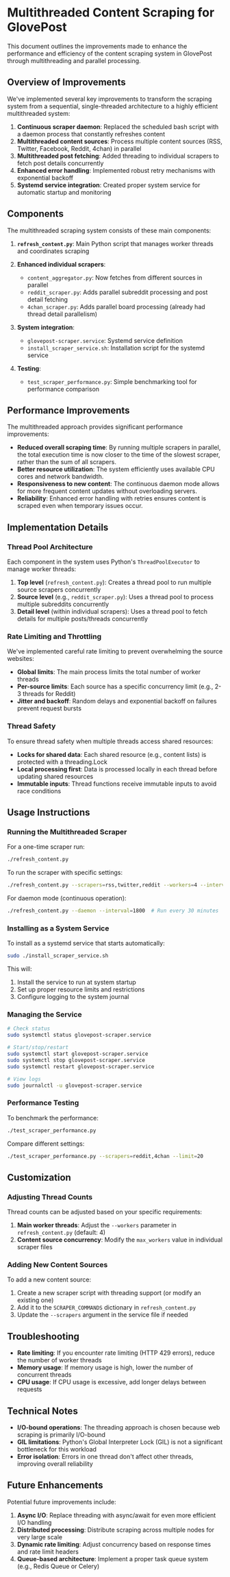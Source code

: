 # Multithreaded Content Scraping for GlovePost

This document outlines the improvements made to enhance the performance and efficiency of the content scraping system in GlovePost through multithreading and parallel processing.

## Overview of Improvements

We've implemented several key improvements to transform the scraping system from a sequential, single-threaded architecture to a highly efficient multithreaded system:

1. **Continuous scraper daemon**: Replaced the scheduled bash script with a daemon process that constantly refreshes content
2. **Multithreaded content sources**: Process multiple content sources (RSS, Twitter, Facebook, Reddit, 4chan) in parallel
3. **Multithreaded post fetching**: Added threading to individual scrapers to fetch post details concurrently
4. **Enhanced error handling**: Implemented robust retry mechanisms with exponential backoff
5. **Systemd service integration**: Created proper system service for automatic startup and monitoring

## Components

The multithreaded scraping system consists of these main components:

1. **`refresh_content.py`**: Main Python script that manages worker threads and coordinates scraping
2. **Enhanced individual scrapers**:
   - `content_aggregator.py`: Now fetches from different sources in parallel
   - `reddit_scraper.py`: Adds parallel subreddit processing and post detail fetching
   - `4chan_scraper.py`: Adds parallel board processing (already had thread detail parallelism)

3. **System integration**:
   - `glovepost-scraper.service`: Systemd service definition
   - `install_scraper_service.sh`: Installation script for the systemd service

4. **Testing**:
   - `test_scraper_performance.py`: Simple benchmarking tool for performance comparison

## Performance Improvements

The multithreaded approach provides significant performance improvements:

- **Reduced overall scraping time**: By running multiple scrapers in parallel, the total execution time is now closer to the time of the slowest scraper, rather than the sum of all scrapers.
- **Better resource utilization**: The system efficiently uses available CPU cores and network bandwidth.
- **Responsiveness to new content**: The continuous daemon mode allows for more frequent content updates without overloading servers.
- **Reliability**: Enhanced error handling with retries ensures content is scraped even when temporary issues occur.

## Implementation Details

### Thread Pool Architecture

Each component in the system uses Python's `ThreadPoolExecutor` to manage worker threads:

1. **Top level** (`refresh_content.py`): Creates a thread pool to run multiple source scrapers concurrently
2. **Source level** (e.g., `reddit_scraper.py`): Uses a thread pool to process multiple subreddits concurrently
3. **Detail level** (within individual scrapers): Uses a thread pool to fetch details for multiple posts/threads concurrently

### Rate Limiting and Throttling

We've implemented careful rate limiting to prevent overwhelming the source websites:

- **Global limits**: The main process limits the total number of worker threads
- **Per-source limits**: Each source has a specific concurrency limit (e.g., 2-3 threads for Reddit)
- **Jitter and backoff**: Random delays and exponential backoff on failures prevent request bursts

### Thread Safety

To ensure thread safety when multiple threads access shared resources:

- **Locks for shared data**: Each shared resource (e.g., content lists) is protected with a threading.Lock
- **Local processing first**: Data is processed locally in each thread before updating shared resources
- **Immutable inputs**: Thread functions receive immutable inputs to avoid race conditions

## Usage Instructions

### Running the Multithreaded Scraper

For a one-time scraper run:

```bash
./refresh_content.py
```

To run the scraper with specific settings:

```bash
./refresh_content.py --scrapers=rss,twitter,reddit --workers=4 --interval=3600
```

For daemon mode (continuous operation):

```bash
./refresh_content.py --daemon --interval=1800  # Run every 30 minutes
```

### Installing as a System Service

To install as a systemd service that starts automatically:

```bash
sudo ./install_scraper_service.sh
```

This will:
1. Install the service to run at system startup
2. Set up proper resource limits and restrictions
3. Configure logging to the system journal

### Managing the Service

```bash
# Check status
sudo systemctl status glovepost-scraper.service

# Start/stop/restart
sudo systemctl start glovepost-scraper.service
sudo systemctl stop glovepost-scraper.service
sudo systemctl restart glovepost-scraper.service

# View logs
sudo journalctl -u glovepost-scraper.service
```

### Performance Testing

To benchmark the performance:

```bash
./test_scraper_performance.py
```

Compare different settings:

```bash
./test_scraper_performance.py --scrapers=reddit,4chan --limit=20
```

## Customization

### Adjusting Thread Counts

Thread counts can be adjusted based on your specific requirements:

1. **Main worker threads**: Adjust the `--workers` parameter in `refresh_content.py` (default: 4)
2. **Content source concurrency**: Modify the `max_workers` value in individual scraper files

### Adding New Content Sources

To add a new content source:
1. Create a new scraper script with threading support (or modify an existing one)
2. Add it to the `SCRAPER_COMMANDS` dictionary in `refresh_content.py`
3. Update the `--scrapers` argument in the service file if needed

## Troubleshooting

- **Rate limiting**: If you encounter rate limiting (HTTP 429 errors), reduce the number of worker threads
- **Memory usage**: If memory usage is high, lower the number of concurrent threads
- **CPU usage**: If CPU usage is excessive, add longer delays between requests

## Technical Notes

- **I/O-bound operations**: The threading approach is chosen because web scraping is primarily I/O-bound
- **GIL limitations**: Python's Global Interpreter Lock (GIL) is not a significant bottleneck for this workload
- **Error isolation**: Errors in one thread don't affect other threads, improving overall reliability

## Future Enhancements

Potential future improvements include:

1. **Async I/O**: Replace threading with async/await for even more efficient I/O handling
2. **Distributed processing**: Distribute scraping across multiple nodes for very large scale
3. **Dynamic rate limiting**: Adjust concurrency based on response times and rate limit headers
4. **Queue-based architecture**: Implement a proper task queue system (e.g., Redis Queue or Celery)